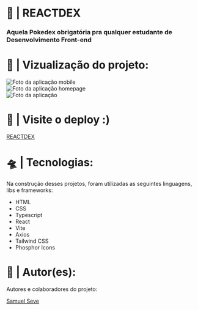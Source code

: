 <h1>🚀 | REACTDEX</h1>
<h3>
  Aquela Pokedex obrigatória pra qualquer estudante de Desenvolvimento Front-end
</h3>

<h1>🔎 | Vizualização do projeto:</h1>
<img src="https://i.imgur.com/u4mI7tZ.png" alt="Foto da aplicação mobile" />
<br/>
<img src="https://i.imgur.com/SfD6Iba.png" alt="Foto da aplicação homepage" />
<br/>
<img src="https://i.imgur.com/pyBwPQV.png" alt="Foto da aplicação" />
<br/>

<h1>👾 | Visite o deploy :)</h1>
<a href="https://dexreact.netlify.app/">REACTDEX</a>

<h1>🛸 | Tecnologias:</h1>
<p>
  Na construção desses projetos, foram utilizadas as seguintes linguagens, libs
  e frameworks:
</p>
<ul>
  <li>HTML</li>
  <li>CSS</li>
  <li>Typescript</li>
  <li>React</li>
  <li>Vite</li>
  <li>Axios</li>
  <li>Tailwind CSS</li>
  <li>Phosphor Icons</li>
</ul>

<h1>👥 | Autor(es):</h1>
<p>Autores e colaboradores do projeto:</p>
<a href="https://github.com/nihilboy1">Samuel Seve</a>
